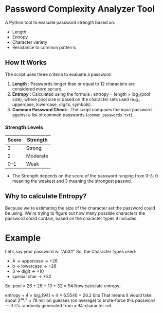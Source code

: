 # Password Complexity Analyzer Tool

A Python tool to evaluate password strength based on:
- Length
- Entropy
- Character variety
- Resistance to common patterns

## How It Works

The script uses three criteria to evaluate a password:

1. **Length** : Passwords longer than or equal to 12 characters are considered more secure.
2. **Entropy** : Calculated using the formula  : entropy = length × log₂(pool size),
    where pool size is based on the character sets used (e.g., uppercase, lowercase, digits, symbols).
3. **Common Password Check** : The script compares the input password against a list of common passwords (`common_passwords.txt`).

### Strength Levels

| Score | Strength |
|-------|----------|
| 3     | Strong   |
| 2     | Moderate |
| 0–1   | Weak     |
- The Strength depends on the score of the password ranging from 0-3, 0 meaning the weakest and 3 meaning the strongest passwd.

## Why to calculate Entropy?
Because we're estimating the size of the character set the password could be using.
We're trying to figure out how many possible characters the password could contain, based on the character types it includes.

# Example
Let’s say your password is:  "Ab3#"
So, the Character types used:

- A → uppercase → +26
- b → lowercase → +26
- 3 → digit → +10
- special char → +32
  
So:
pool = 26 + 26 + 10 + 32 = 94
Now calculate entropy:

entropy = 4 × log₂(94) ≈ 4 × 6.5546 = 26.2 bits
That means it would take about 2²⁶.² ≈ 78 million guesses (on average) to brute-force this password — if it's randomly generated from a 94-character set.
